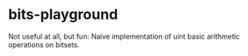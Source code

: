# bits-playground

Not useful at all, but fun:
Naive implementation of uint basic arithmetic operations on bitsets.